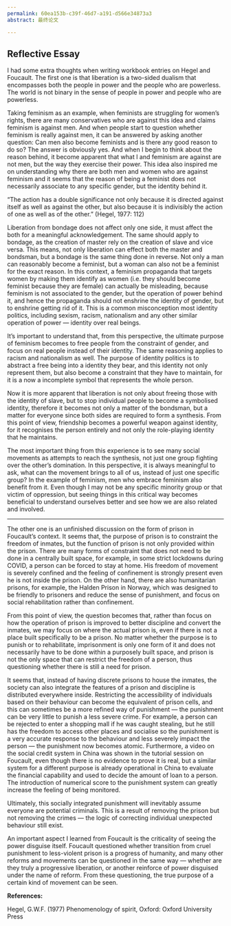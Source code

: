 ```yaml
---
permalink: 60ea153b-c39f-46d7-a191-d566e34873a3 
abstract: 最终论文

---
```

## Reflective Essay



I had some extra thoughts when writing workbook entries on Hegel and Foucault. The first one is that liberation is a two-sided dualism that encompasses both the people in power and the people who are powerless. The world is not binary in the sense of people in power and people who are powerless.

Taking feminism as an example, when feminists are struggling for women’s rights, there are many conservatives who are against this idea and claims feminism is against men. And when people start to question whether feminism is really against men, it can be answered by asking another question: Can men also become feminists and is there any good reason to do so? The answer is obviously yes. And when I begin to think about the reason behind, it become apparent that what I and feminism are against are not men, but the way they exercise their power. This idea also inspired me on understanding why there are both men and women who are against feminism and it seems that the reason of being a feminist does not necessarily associate to any specific gender, but the identity behind it. 

“The action has a double significance not only because it is directed against itself as well as against the other, but also because it is indivisibly the action of one as well as of the other.” (Hegel, 1977: 112)

Liberation from bondage does not affect only one side, it must affect the both for a meaningful acknowledgement. The same should apply to bondage, as the creation of master rely on the creation of slave and vice versa. This means, not only liberation can effect both the master and bondsman, but a bondage is the same thing done in reverse. Not only a man can reasonably become a feminist, but a woman can also not be a feminist for the exact reason. In this context, a feminism propaganda that targets women by making them identify as women (i.e. they should become feminist because they are female) can actually be misleading, because feminism is not associated to the gender, but the operation of power behind it, and hence the propaganda should not enshrine the identity of gender, but to enshrine getting rid of it. This is a common misconception most identity politics, including sexism, racism, nationalism and any other similar operation of power — identity over real beings.

It’s important to understand that, from this perspective, the ultimate purpose of feminism becomes to free people from the constraint of gender, and focus on real people instead of their identity. The same reasoning applies to racism and nationalism as well. The purpose of identity politics is to abstract a free being into a identity they bear, and this identity not only represent them, but also become a constraint that they have to maintain, for it is a now a incomplete symbol that represents the whole person. 

Now it is more apparent that liberation is not only about freeing those with the identity of slave, but to stop individual people to become a symbolised identity, therefore it becomes not only a matter of the bondsman, but a matter for everyone since both sides are required to form a synthesis. From this point of view, friendship becomes a powerful weapon against identity, for it recognises the person entirely and not only the role-playing identity that he maintains. 

The most important thing from this experience is to see many social movements as attempts to reach the synthesis, not just one group fighting over the other’s domination. In this perspective, it is always meaningful to ask, what can the movement brings to all of us, instead of just one specific group? In the example of feminism, men who embrace feminism also benefit from it. Even though I may not be any specific minority group or that victim of oppression, but seeing things in this critical way becomes beneficial to understand ourselves better and see how we are also related and involved. 



------



The other one is an unfinished discussion on the form of prison in Foucault’s context. It seems that, the purpose of prison is to constraint the freedom of inmates, but the function of prison is not only provided within the prison. There are many forms of constraint that does not need to be done in a centrally built space, for example, in some strict lockdowns during COVID, a person can be forced to stay at home. His freedom of movement is severely confined and the feeling of confinement is strongly present even he is not inside the prison. On the other hand, there are also humanitarian prisons, for example, the Halden Prison in Norway, which was designed to be friendly to prisoners and reduce the sense of punishment, and focus on social rehabilitation rather than confinement. 

From this point of view, the question becomes that, rather than focus on how the operation of prison is improved to better discipline and convert the inmates, we may focus on where the actual prison is, even if there is not a place built specifically to be a prison. No matter whether the purpose is to punish or to rehabilitate, imprisonment is only one form of it and does not necessarily have to be done within a purposely built space, and prison is not the only space that can restrict the freedom of a person, thus questioning whether there is still a need for prison. 

It seems that, instead of having discrete prisons to house the inmates, the society can also integrate the features of a prison and discipline is distributed everywhere inside. Restricting the accessibility of individuals based on their behaviour can become the equivalent of prison cells, and this can sometimes be a more refined way of punishment — the punishment can be very little to punish a less severe crime. For example, a person can be rejected to enter a shopping mall if he was caught stealing, but he still has the freedom to access other places and socialise so the punishment is a very accurate response to the behaviour and less severely impact the person — the punishment now becomes atomic. Furthermore, a video on the social credit system in China was shown in the tutorial session on Foucault, even though there is no evidence to prove it is real, but a similar system for a different purpose is already operational in China to evaluate the financial capability and used to decide the amount of loan to a person. The introduction of numerical score to the punishment system can greatly increase the feeling of being monitored. 

Ultimately, this socially integrated punishment will inevitably assume everyone are potential criminals. This is a result of removing the prison but not removing the crimes — the logic of correcting individual unexpected behaviour still exist. 

An important aspect I learned from Foucault is the criticality of seeing the power disguise itself. Foucault questioned whether transition from cruel punishment to less-violent prison is a progress of humanity, and many other reforms and movements can be questioned in the same way — whether are they truly a progressive liberation, or another reinforce of power disguised under the name of reform. From these questioning, the true purpose of a certain kind of movement can be seen. 



**References:**



Hegel, G.W.F. (1977) Phenomenology of spirit, Oxford: Oxford University Press